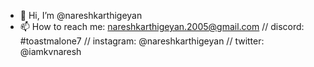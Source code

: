 - 👋 Hi, I’m @nareshkarthigeyan
- 📫 How to reach me: nareshkarthigeyan.2005@gmail.com // discord: #toastmalone7 // instagram: @nareshkarthigeyan // twitter: @iamkvnaresh

<!---
nareshkarthigeyan/nareshkarthigeyan is a ✨ special ✨ repository because its `README.md` (this file) appears on your GitHub profile.
You can click the Preview link to take a look at your changes.
--->
